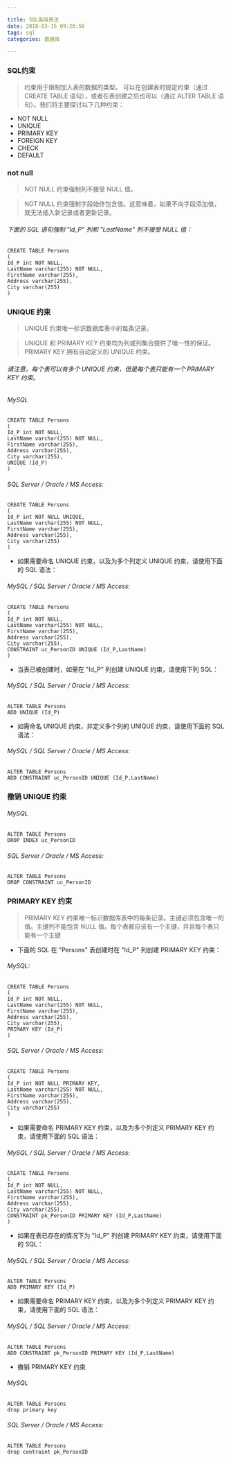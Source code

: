 ```yaml
---

title: SQL高级用法
date: 2018-03-15 09:20:56
tags: sql
categories: 数据库

---
```


### SQL约束 

> 约束用于限制加入表的数据的类型。
可以在创建表时规定约束（通过 CREATE TABLE 语句），或者在表创建之后也可以（通过 ALTER TABLE 语句）。我们将主要探讨以下几种约束：

* NOT NULL
* UNIQUE
* PRIMARY KEY
* FOREIGN KEY
* CHECK
* DEFAULT

### not null

> NOT NULL 约束强制列不接受 NULL 值。

> NOT NULL 约束强制字段始终包含值。这意味着，如果不向字段添加值，就无法插入新记录或者更新记录。

###### 下面的 SQL 语句强制 "Id_P" 列和 "LastName" 列不接受 NULL 值：

```
CREATE TABLE Persons
(
Id_P int NOT NULL,
LastName varchar(255) NOT NULL,
FirstName varchar(255),
Address varchar(255),
City varchar(255)
)
```

### UNIQUE 约束

> UNIQUE 约束唯一标识数据库表中的每条记录。

> UNIQUE 和 PRIMARY KEY 约束均为列或列集合提供了唯一性的保证。PRIMARY KEY 拥有自动定义的 UNIQUE 约束。

###### 请注意，每个表可以有多个 UNIQUE 约束，但是每个表只能有一个 PRIMARY KEY 约束。

###### MySQL

```
CREATE TABLE Persons
(
Id_P int NOT NULL,
LastName varchar(255) NOT NULL,
FirstName varchar(255),
Address varchar(255),
City varchar(255),
UNIQUE (Id_P)
)
```

###### SQL Server / Oracle / MS Access:

```
CREATE TABLE Persons
(
Id_P int NOT NULL UNIQUE,
LastName varchar(255) NOT NULL,
FirstName varchar(255),
Address varchar(255),
City varchar(255)
)
```

- 如果需要命名 UNIQUE 约束，以及为多个列定义 UNIQUE 约束，请使用下面的 SQL 语法：

###### MySQL / SQL Server / Oracle / MS Access:
```
CREATE TABLE Persons
(
Id_P int NOT NULL,
LastName varchar(255) NOT NULL,
FirstName varchar(255),
Address varchar(255),
City varchar(255),
CONSTRAINT uc_PersonID UNIQUE (Id_P,LastName)
)
```

- 当表已被创建时，如需在 "Id_P" 列创建 UNIQUE 约束，请使用下列 SQL：

###### MySQL / SQL Server / Oracle / MS Access:
```
ALTER TABLE Persons
ADD UNIQUE (Id_P)
```

- 如需命名 UNIQUE 约束，并定义多个列的 UNIQUE 约束，请使用下面的 SQL 语法：
###### MySQL / SQL Server / Oracle / MS Access:

```
ALTER TABLE Persons
ADD CONSTRAINT uc_PersonID UNIQUE (Id_P,LastName)
```

### 撤销 UNIQUE 约束

###### MySQL

```
ALTER TABLE Persons
DROP INDEX uc_PersonID
```

###### SQL Server / Oracle / MS Access:

```
ALTER TABLE Persons
DROP CONSTRAINT uc_PersonID
```

### PRIMARY KEY 约束

> PRIMARY KEY 约束唯一标识数据库表中的每条记录。主键必须包含唯一的值。主键列不能包含 NULL 值。每个表都应该有一个主键，并且每个表只能有一个主键

- 下面的 SQL 在 "Persons" 表创建时在 "Id_P" 列创建 PRIMARY KEY 约束：

###### MySQL:

```
CREATE TABLE Persons
(
Id_P int NOT NULL,
LastName varchar(255) NOT NULL,
FirstName varchar(255),
Address varchar(255),
City varchar(255),
PRIMARY KEY (Id_P)
)
```

###### SQL Server / Oracle / MS Access:

```
CREATE TABLE Persons
(
Id_P int NOT NULL PRIMARY KEY,
LastName varchar(255) NOT NULL,
FirstName varchar(255),
Address varchar(255),
City varchar(255)
)
```

- 如果需要命名 PRIMARY KEY 约束，以及为多个列定义 PRIMARY KEY 约束，请使用下面的 SQL 语法：

###### MySQL / SQL Server / Oracle / MS Access:

```
CREATE TABLE Persons
(
Id_P int NOT NULL,
LastName varchar(255) NOT NULL,
FirstName varchar(255),
Address varchar(255),
City varchar(255),
CONSTRAINT pk_PersonID PRIMARY KEY (Id_P,LastName)
)
```

- 如果在表已存在的情况下为 "Id_P" 列创建 PRIMARY KEY 约束，请使用下面的 SQL：

###### MySQL / SQL Server / Oracle / MS Access:

```
ALTER TABLE Persons
ADD PRIMARY KEY (Id_P)
```

- 如果需要命名 PRIMARY KEY 约束，以及为多个列定义 PRIMARY KEY 约束，请使用下面的 SQL 语法：

###### MySQL / SQL Server / Oracle / MS Access:

```
ALTER TABLE Persons
ADD CONSTRAINT pk_PersonID PRIMARY KEY (Id_P,LastName)
```

- 撤销 PRIMARY KEY 约束

###### MySQL

```
ALTER TABLE Persons
drop primary key
```

###### SQL Server / Oracle / MS Access:

```
ALTER TABLE Persons
drop contraint pk_PersonID
```